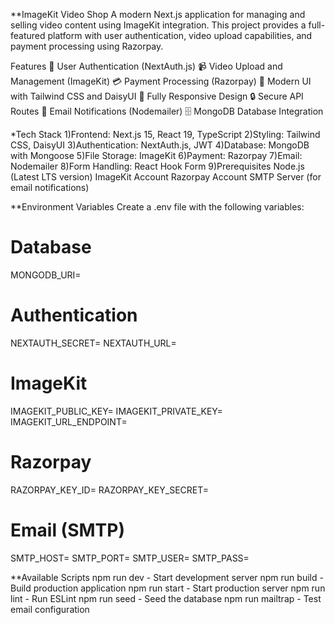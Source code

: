 **ImageKit Video Shop
A modern Next.js application for managing and selling video content using ImageKit integration. This project provides a full-featured platform with user authentication, video upload capabilities, and payment processing using Razorpay.

Features
🔐 User Authentication (NextAuth.js)
📹 Video Upload and Management (ImageKit)
💳 Payment Processing (Razorpay)
🎨 Modern UI with Tailwind CSS and DaisyUI
📱 Fully Responsive Design
🔒 Secure API Routes
📧 Email Notifications (Nodemailer)
🗄️ MongoDB Database Integration

*Tech Stack
1)Frontend: Next.js 15, React 19, TypeScript
2)Styling: Tailwind CSS, DaisyUI
3)Authentication: NextAuth.js, JWT
4)Database: MongoDB with Mongoose
5)File Storage: ImageKit
6)Payment: Razorpay
7)Email: Nodemailer
8)Form Handling: React Hook Form
9)Prerequisites
Node.js (Latest LTS version)
ImageKit Account
Razorpay Account
SMTP Server (for email notifications)

**Environment Variables
Create a .env file with the following variables:

# Database
MONGODB_URI=

# Authentication
NEXTAUTH_SECRET=
NEXTAUTH_URL=

# ImageKit
IMAGEKIT_PUBLIC_KEY=
IMAGEKIT_PRIVATE_KEY=
IMAGEKIT_URL_ENDPOINT=

# Razorpay
RAZORPAY_KEY_ID=
RAZORPAY_KEY_SECRET=

# Email (SMTP)
SMTP_HOST=
SMTP_PORT=
SMTP_USER=
SMTP_PASS=

**Available Scripts
npm run dev - Start development server
npm run build - Build production application
npm run start - Start production server
npm run lint - Run ESLint
npm run seed - Seed the database
npm run mailtrap - Test email configuration
